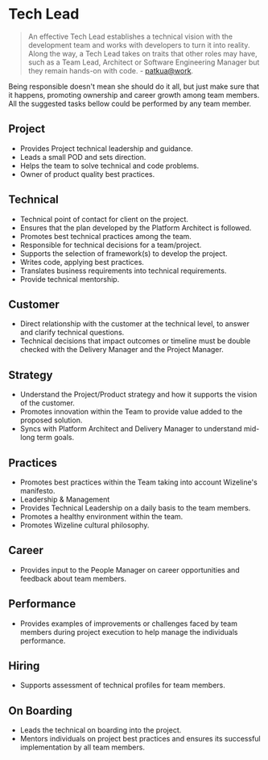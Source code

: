# Tech Lead

> An effective Tech Lead establishes a technical vision with the development team and works with developers to turn it into reality. Along the way, a Tech Lead takes on traits that other roles may have, such as a Team Lead, Architect or Software Engineering Manager but they remain hands-on with code. - [patkua@work](https://www.thekua.com/atwork/2014/11/the-definition-of-a-tech-lead/).

Being responsible doesn't mean she should do it all, but just make sure that it happens, promoting ownership and career growth among team members. All the suggested tasks bellow could be performed by any team member.

## Project

- Provides Project technical leadership and guidance.
- Leads a small POD and sets direction.
- Helps the team to solve technical and code problems.
- Owner of product quality best practices.

## Technical

- Technical point of contact for client on the project.
- Ensures that the plan developed by the Platform Architect is followed.
- Promotes best technical practices among the team.
- Responsible for technical decisions for a team/project.
- Supports the selection of framework(s) to develop the project.
- Writes code, applying best practices.
- Translates business requirements into technical requirements.
- Provide technical mentorship.

## Customer

- Direct relationship with the customer at the technical level, to answer and clarify technical questions.
- Technical decisions that impact outcomes or timeline must be double checked with the Delivery Manager and the Project Manager.

## Strategy

- Understand the Project/Product strategy and how it supports the vision of the customer.
- Promotes innovation within the Team to provide value added to the proposed solution.
- Syncs with Platform Architect and Delivery Manager to understand mid-long term goals.

## Practices

- Promotes best practices within the Team taking into account Wizeline's manifesto.
- Leadership & Management
- Provides Technical Leadership on a daily basis to the team members.
- Promotes a healthy environment within the team.
- Promotes Wizeline cultural philosophy.

## Career

- Provides input to the People Manager on career opportunities and feedback about team members.

## Performance

- Provides examples of improvements or challenges faced by team members during project execution to help manage the individuals performance.

## Hiring

- Supports assessment of technical profiles for team members.

## On Boarding

- Leads the technical on boarding into the project.
- Mentors individuals on project best practices and ensures its successful implementation by all team members.
